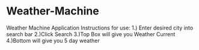 # Weather-Machine
Weather Machine Application 
Instructions for use:
1.) Enter desired city into search bar
2.)Click Search
3.)Top  Box will give you Weather Current
4.)Bottom will give you 5 day weather
